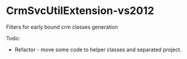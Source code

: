 # CrmSvcUtilExtension-vs2012
Filters for early bound crm classes generation

Todo:
* Refactor - move some code to helper classes and separated project.
